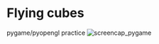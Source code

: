 # Flying cubes

pygame/pyopengl practice
![screencap_pygame](https://user-images.githubusercontent.com/24993404/35556009-e4c02adc-0555-11e8-893c-33ea247d6e00.jpg)

